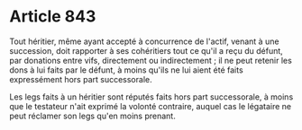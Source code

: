 # Article 843

Tout héritier, même ayant accepté à concurrence de l'actif, venant à une succession, doit rapporter à ses cohéritiers tout ce qu'il a reçu du défunt, par donations entre vifs, directement ou indirectement ; il ne peut retenir les dons à lui faits par le défunt, à moins qu'ils ne lui aient été faits expressément hors part successorale.

Les legs faits à un héritier sont réputés faits hors part successorale, à moins que le testateur n'ait exprimé la volonté contraire, auquel cas le légataire ne peut réclamer son legs qu'en moins prenant.
